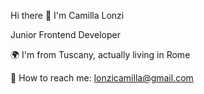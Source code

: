  Hi there 👋 I'm Camilla Lonzi
 
 Junior Frontend Developer
 
 :earth_africa: I'm from Tuscany, actually living in Rome
 
 :email: How to reach me: lonzicamilla@gmail.com
 

 
 
 
 
 
 



